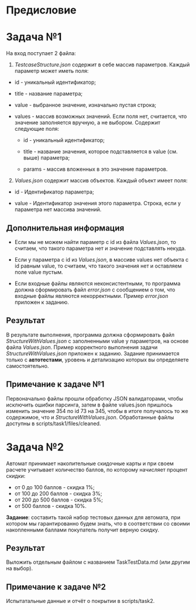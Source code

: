 # Предисловие

# Задача №1

На вход поступает 2 файла:

1. *TestcaseStructure.json* содержит в себе массив параметров. Каждый параметр может иметь поля:

  - id - уникальный идентификатор;

  - title - название параметра;

  - value - выбранное значение, изначально пустая строка;

  - values - массив возможных значений. Если поля нет, считается, что значение заполняется вручную, а не выбором. Содержит следующие поля:

    - id - уникальный идентификатор;

    - title - название значения, которое подставляется в value (см. выше) параметра;

    - params - массив вложенных в это значение параметров.


2. *Values.json* содержит массив объектов. Каждый объект имеет поля:

  - id - Идентификатор параметра;

  - value - Идентификатор значения этого параметра. Строка, если у параметра нет массива значений.


## Дополнительная информация

* Если мы не можем найти параметр с id из файла *Values.json*, то считаем, что такого параметра нет и значение подставлять некуда.

* Если у параметра с id из *Values.json*, в массиве values нет объекта с id равным value, то считаем, что такого значения нет и оставляем поле value пустым.

* Если входные файлы являются неконсистентными, то программа должна сформировать файл *error.json* с сообщением о том, что входные файлы являются некорректными. Пример *error.json* приложен к заданию.


## Результат

В результате выполнения, программа должна сформировать файл *StructureWithValues.json* с заполненными value у параметров, на основе файла *Values.json*. Пример корректного выполнения задачи *StructureWithValues.json* приложен к заданию. Задание принимается только с **автотестами**, уровень и детализацию которых вы определяете самостоятельно.


## Примечание к задаче №1

Первоначально файлы прошли обработку JSON валидаторами, чтобы исключить ошибки парсинга, затем в файле values.json пришлось изменить значение 354 по id 73 на 345, чтобы в итоге получалось то же содержимое, что и *StructureWithValues.json*. Обработанные файлы доступны в scripts/task1/files/cleaned.


# Задача №2

Автомат принимает накопительные скидочные карты и при своем расчете учитывает количество баллов, по которому начисляет процент скидки:
  * от 0 до 100 баллов - скидка 1%;
  * от 100 до 200 баллов - скидка 3%;
  * от 200 до 500 баллов - скидка 5%;
  * от 500 баллов -  скидка 10%.

**Задание**: составить такой набор тестовых данных для автомата, при котором мы гарантированно будем знать, что в соответствии со своими накопленными баллами покупатель получит верную скидку.


## Результат

Выложить отдельным файлом с названием TaskTestData.md (или другим на выбор).


## Примечание к задаче №2

Испытатальные данные и отчёт о покрытии в scripts/task2.
